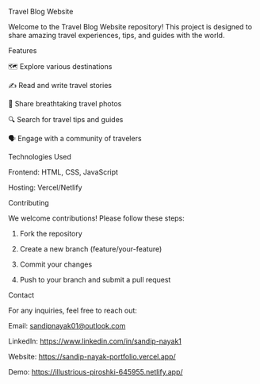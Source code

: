 Travel Blog Website

Welcome to the Travel Blog Website repository! This project is designed to share amazing travel experiences, tips, and guides with the world.

Features

🗺️ Explore various destinations

✍️ Read and write travel stories

📸 Share breathtaking travel photos

🔍 Search for travel tips and guides

🗣️ Engage with a community of travelers


Technologies Used

Frontend: HTML, CSS, JavaScript

Hosting: Vercel/Netlify



Contributing

We welcome contributions! Please follow these steps:

1. Fork the repository


2. Create a new branch (feature/your-feature)


3. Commit your changes


4. Push to your branch and submit a pull request



Contact

For any inquiries, feel free to reach out:

Email: sandipnayak01@outlook.com

LinkedIn: https://www.linkedin.com/in/sandip-nayak1

Website: https://sandip-nayak-portfolio.vercel.app/

Demo: https://illustrious-piroshki-645955.netlify.app/


